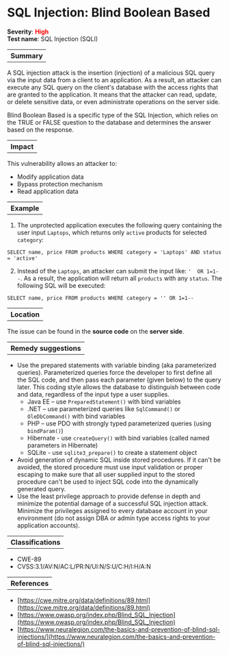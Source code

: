# SQL Injection: Blind Boolean Based

<b>Severity</b>: <b><font color="red">High</font></b><br>
<b>Test name</b>: SQL Injection (SQLI)

<table id="simple-table">
    <tr>
        <th><strong>Summary</strong></th>
    </tr>
</table>

A SQL injection attack is the insertion (injection) of a malicious SQL query via the input data from a client to an application. As a result, an attacker can execute any SQL query on the client's database with the access rights that are granted to the application. It means that the attacker can read, update, or delete sensitive data, or even administrate operations on the server side.

Blind Boolean Based is a specific type of the SQL Injection, which relies on the TRUE or FALSE question to the database and determines the answer based on the response.


<table id="simple-table">
    <tr>
        <th><strong>Impact</strong></th>
    </tr>
</table>

This vulnerability allows an attacker to:
* Modify application data
* Bypass protection mechanism
* Read application data

<table id="simple-table">
    <tr>
        <th><strong>Example</strong></th>
    </tr>
</table>

1. The unprotected application executes the following query containing the user input `Laptops`, which returns only `active` products for selected `category`:
```
SELECT name, price FROM products WHERE category = 'Laptops' AND status = 'active'
```

2. Instead of the `Laptops`, an attacker can submit the input like: ` '  OR 1=1-- `. As a result, the application will return all `products` with any `status`. The following SQL will be executed:
```
SELECT name, price FROM products WHERE category = '' OR 1=1-- 
```

<table id="simple-table">
    <tr>
        <th><strong>Location</strong></th>
    </tr>
</table>

The issue can be found in the **source code** on the **server side**.


<table id="simple-table">
    <tr>
        <th><strong>Remedy suggestions</strong></th>
    </tr>
</table>

* Use the prepared statements with variable binding (aka parameterized queries). Parameterized queries force the developer to first define all the SQL code, and then pass each parameter (given below) to the query later. This coding style allows the database to distinguish between code and data, regardless of the input type a user supplies.
    * Java EE – use `PreparedStatement()` with bind variables
    * .NET – use parameterized queries like `SqlCommand()` or `OleDbCommand()` with bind variables
    * PHP – use PDO with strongly typed parameterized queries (using `bindParam()`)
    * Hibernate - use  `createQuery()` with bind variables (called named parameters in Hibernate)
    * SQLite - use `sqlite3_prepare()` to create a statement object
* Avoid generation of dynamic SQL inside stored procedures. If it can't be avoided, the stored procedure must use input validation or proper escaping to make sure that all user supplied input to the stored procedure can't be used to inject SQL code into the dynamically generated query.
* Use the least privilege approach to provide defense in depth and minimize the potential damage of a successful SQL injection attack. Minimize the privileges assigned to every database account in your environment (do not assign DBA or admin type access rights to your application accounts).

<table id="simple-table">
    <tr>
        <th><strong>Classifications</strong></th>
    </tr>
</table>

* CWE-89
* CVSS:3.1/AV:N/AC:L/PR:N/UI:N/S:U/C:H/I:H/A:N


<table id="simple-table">
    <tr>
        <th><strong>References</strong></th>
    </tr>
</table>

* [https://cwe.mitre.org/data/definitions/89.html](https://cwe.mitre.org/data/definitions/89.html)
* [https://www.owasp.org/index.php/Blind_SQL_Injection](https://www.owasp.org/index.php/Blind_SQL_Injection)
* [https://www.neuralegion.com/the-basics-and-prevention-of-blind-sql-injections/](https://www.neuralegion.com/the-basics-and-prevention-of-blind-sql-injections/)